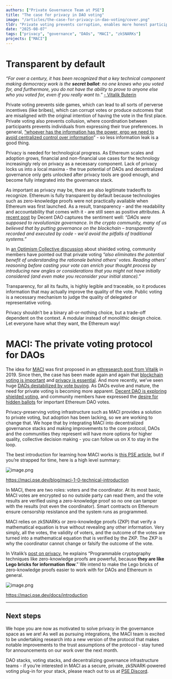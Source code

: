 ```yaml
---
authors: ["Private Governance Team at PSE"]
title: "The case for privacy in DAO voting"
image: "/articles/the-case-for-privacy-in-dao-voting/cover.png"
tldr: "Private voting prevents corruption, enables more honest participation, and unlocks the full potential of decentralized governance. This post explains why privacy matters, how MACI enables it, and what comes next."
date: "2025-08-07"
tags: ["privacy", "governance", "DAOs", "MACI", "zkSNARKs"]
projects: ["MACI"]
---
```



# Transparent by default

*“For over a century, it has been recognized that a key technical component making democracy work is the **secret ballot**: no one knows who you voted for, and furthermore, you do not have the ability to prove to anyone else who you voted for, even if you really want to.”* 
[- Vitalik Buterin](https://vitalik.eth.limo/general/2025/04/14/privacy.html)

Private voting prevents side games, which can lead to all sorts of perverse incentives (like bribes), which can corrupt votes or produce outcomes that are misaligned with the original intention of having the vote in the first place. Private voting also prevents collusion, where coordination between participants prevents individuals from expressing their true preferences. In general, [“whoever has the information has the power, ergo we need to avoid centralized control over information](https://vitalik.eth.limo/general/2025/04/14/privacy.html)” - so less information leak is a good thing.

Privacy is needed for technological progress. As Ethereum scales and adoption grows, financial and non-financial use cases for the technology increasingly rely on privacy as a necessary component. Lack of privacy locks us into a local maxima - the true potential of DAOs and decentralized governance only gets unlocked after privacy tools are good enough, and become fully integrated into the governance stack.

As important as privacy may be, there are also legitimate tradeoffs to recognize. Ethereum is fully transparent by default because technologies such as zero-knowledge proofs were not practically available when Ethereum was first launched. As a result, transparency - and the readability and accountability that comes with it - are still seen as positive attributes. A [recent post](https://blog.shutter.network/dao-voting-confidence-is-in-decline-how-to-restore-it/) by Decent DAO captures the sentiment well: *“DAOs were supposed to revolutionize governance. In the crypto community, many of us believed that by putting governance on the blockchain – transparently recorded and executed by code - we’d avoid the pitfalls of traditional systems.”*

In [an Optimism Collective discussion](https://gov.optimism.io/t/exploring-shielded-voting-enhancing-governance-on-optimism/8779/3) about shielded voting, community members have pointed out that private voting *“also eliminates the potential benefit of understanding the rationale behind others’ votes. Reading others’ reasoning before casting your vote can enrich your thought process by introducing new angles or considerations that you might not have initially considered (and even make you reconsider your initial stance).”*

Transparency, for all its faults, is highly legible and traceable, so it produces information that may actually improve the quality of the vote. Public voting is a necessary mechanism to judge the quality of delegated or representative voting. 

Privacy shouldn’t be a binary all-or-nothing choice, but a trade-off dependent on the context. A modular instead of monolithic design choice. Let everyone have what they want, the Ethereum way!

# MACI: The private voting protocol for DAOs

The idea for [MACI](https://maci.pse.dev/) was first proposed in an [ethresearch post from Vitalik](https://ethresear.ch/t/minimal-anti-collusion-infrastructure/5413) in 2019. Since then, the case has been made again and again that [blockchain voting is important](https://vitalik.eth.limo/general/2021/05/25/voting2.html) and [privacy is essential](https://vitalik.eth.limo/general/2025/04/14/privacy.html). And more recently, we’ve seen huge [DAOs destabilized by vote buying](https://x.com/DefiIgnas/status/1909554283445387366). As DAOs evolve and mature, the need for private voting is becoming more apparent. [Decent DAO is exploring shielded voting](https://blog.shutter.network/dao-voting-confidence-is-in-decline-how-to-restore-it/), and community members have expressed the [desire for hidden ballots](https://x.com/LefterisJP/status/1921562225333916094) for important Ethereum DAO votes. 

Privacy-preserving voting infrastructure such as MACI provides a solution to private voting, but adoption has been lacking, so we are working to change that. We hope that by integrating MACI into decentralized governance stacks and making improvements to the core protocol, DAOs and the communities they represent will have more options for higher quality, collective decision making - you can follow us on X to stay in the loop.

The best introduction for learning how MACI works is [this PSE article](https://maci.pse.dev/blog/maci-1-0-technical-introduction), but if you’re strapped for time, here is a high level summary:

![image.png](/articles/the-case-for-privacy-in-dao-voting/1.png)

https://maci.pse.dev/blog/maci-1-0-technical-introduction

In MACI, there are two roles: voters and the coordinator. At its most basic, MACI votes are encrypted so no outside party can read them, and the vote results are verified using a zero-knowledge proof so no one can tamper with the results (not even the coordinator). Smart contracts on Ethereum ensure censorship resistance and the system runs as programmed.

MACI relies on zkSNARKs or zero-knowledge proofs (ZKP) that verify a mathematical equation is true without revealing any other information. Very simply, all the votes, the validity of voters, and the outcome of the votes are turned into a mathematical equation that is verified by the ZKP. The ZKP is why the coordinator cannot change or falsify the outcome of the vote.

In Vitalik’s [post on privacy](https://vitalik.eth.limo/general/2025/04/14/privacy.html), he explains “Programmable cryptography techniques like zero-knowledge proofs are powerful, because **they are like Lego bricks for information flow**.” We intend to make the Lego bricks of zero-knowledge proofs easier to work with for DAOs and Ethereum in general.

![image.png](/articles/the-case-for-privacy-in-dao-voting/2.png)

https://maci.pse.dev/docs/introduction

---

## Next steps

We hope you are now as motivated to solve privacy in the governance space as we are! As well as pursuing integrations, the MACI team is excited to be undertaking research into a new version of the protocol that makes notable improvements to the trust assumptions of the protocol - stay tuned for announcements on our work over the next month.

DAO stacks, voting stacks, and decentralizing governance infrastructure teams - if you’re interested in MACI as a secure, private, zkSNARK-powered voting plug-in for your stack, please reach out to us at [PSE Discord](https://pse.dev/discord).